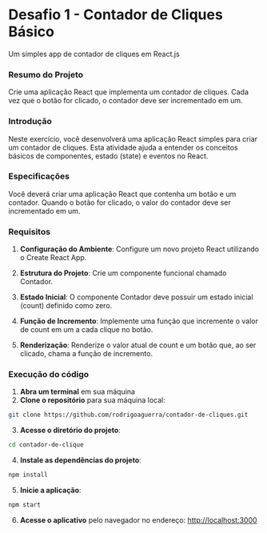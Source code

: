 # Desafio 1 - Contador de Cliques Básico

Um simples app de contador de cliques em React.js

### Resumo do Projeto

Crie uma aplicação React que implementa um contador de cliques. Cada vez que o botão for clicado, o contador deve ser incrementado em um.

### Introdução

Neste exercício, você desenvolverá uma aplicação React simples para criar um contador de cliques. Esta atividade ajuda a entender os conceitos básicos de componentes, estado (state) e eventos no React.

### Especificações

Você deverá criar uma aplicação React que contenha um botão e um contador. Quando o botão for clicado, o valor do contador deve ser incrementado em um.

### Requisitos
1. **Configuração do Ambiente**: Configure um novo projeto React utilizando o Create React App.

2. **Estrutura do Projeto**: Crie um componente funcional chamado Contador.

3. **Estado Inicial**: O componente Contador deve possuir um estado inicial (count) definido como zero.

4. **Função de Incremento**: Implemente uma função que incremente o valor de count em um a cada clique no botão.

5. **Renderização**: Renderize o valor atual de count e um botão que, ao ser clicado, chama a função de incremento.


### Execução do código
1. **Abra um terminal** em sua máquina
2. **Clone o repositório** para sua máquina local:
```bash
git clone https://github.com/rodrigoaguerra/contador-de-cliques.git
```
3. **Acesse o diretório do projeto**:
```bash
cd contador-de-clique
```
4. **Instale as dependências do projeto**:
```bash
npm install
```
5. **Inicie a aplicação**:
```bash
npm start
```
6. **Acesse o aplicativo** pelo navegador no endereço:
[http://localhost:3000](http://localhost:3000)